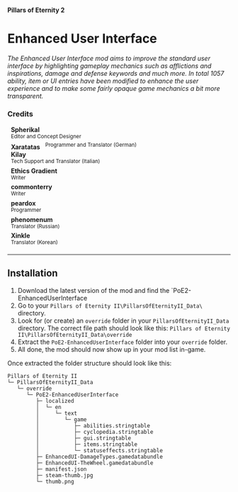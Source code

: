 #### Pillars of Eternity 2
# Enhanced User Interface
*The Enhanced User Interface mod aims to improve the standard user interface by highlighting gameplay mechanics such as afflictions and inspirations, damage and defense keywords and much more. In total 1057 ability, item or UI entries have been modified to enhance the user experience and to make some fairly opaque game mechanics a bit more transparent.*

### Credits
&nbsp;&nbsp;**Spherikal**\
&nbsp;&nbsp;<sup>Editor and Concept Designer</sup>\
&nbsp;&nbsp;**Xaratatas**
&nbsp;&nbsp;<sup>Programmer and Translator (German)</sup>\
&nbsp;&nbsp;**Kilay**\
&nbsp;&nbsp;<sup>Tech Support and Translator (Italian)</sup>\
&nbsp;&nbsp;**Ethics Gradient**\
&nbsp;&nbsp;<sup>Writer</sup>\
&nbsp;&nbsp;**commonterry**\
&nbsp;&nbsp;<sup>Writer</sup>\
&nbsp;&nbsp;**peardox**\
&nbsp;&nbsp;<sup>Programmer</sup>\
&nbsp;&nbsp;**phenomenum**\
&nbsp;&nbsp;<sup>Translator (Russian)</sup>\
&nbsp;&nbsp;**Xinkle**\
&nbsp;&nbsp;<sup>Translator (Korean)</sup>

***

## Installation

1. Download the latest version of the mod and find the  `PoE2-EnhancedUserInterface
2. Go to your `Pillars of Eternity II\PillarsOfEternityII_Data\` directory.
3. Look for (or create) an `override` folder in your `PillarsOfEternityII_Data` directory.
The correct file path should look like this: `Pillars of Eternity II\PillarsOfEternityII_Data\override`
4. Extract the `PoE2-EnhancedUserInterface` folder into your `override` folder.
5. All done, the mod should now show up in your mod list in-game.

Once extracted the folder structure should look like this:
```
Pillars of Eternity II
└─ PillarsOfEternityII_Data
   └─ override
      └─ PoE2-EnhancedUserInterface
         ├─ localized
         │  └─ en
         │     └─ text
         │        └─ game
         │           ├─ abilities.stringtable
         │           ├─ cyclopedia.stringtable
         │           ├─ gui.stringtable
         │           ├─ items.stringtable
         │           └─ statuseffects.stringtable
         ├─ EnhancedUI-DamageTypes.gamedatabundle
         ├─ EnhancedUI-TheWheel.gamedatabundle
         ├─ manifest.json
         ├─ steam-thumb.jpg
         └─ thumb.png
```
